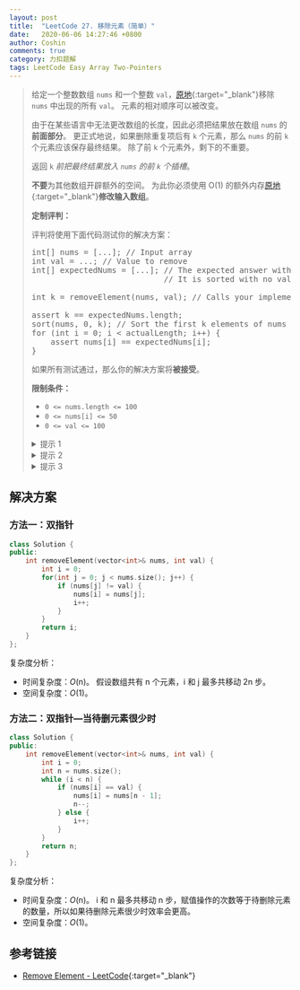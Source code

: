```yaml
---
layout: post
title:  "LeetCode 27. 移除元素（简单）"
date:   2020-06-06 14:27:46 +0800
author: Coshin
comments: true
category: 力扣题解
tags: LeetCode Easy Array Two-Pointers
---
```

> 给定一个整数数组 `nums` 和一个整数 `val`，[原地](https://en.wikipedia.org/wiki/In-place_algorithm){:target="_blank"}移除 `nums` 中出现的所有 `val`。
> 元素的相对顺序可以被改变。
> 
> 由于在某些语言中无法更改数组的长度，因此必须把结果放在数组 `nums` 的**前面部分**。
> 更正式地说，如果删除重复项后有 `k` 个元素，那么 `nums` 的前 `k` 个元素应该保存最终结果。
> 除了前 `k` 个元素外，剩下的不重要。
> 
> 返回 `k` *前把最终结果放入 `nums` 的前 `k` 个插槽*。
> 
> **不要**为其他数组开辟额外的空间。
> 为此你必须使用 O(1) 的额外内存[原地](https://en.wikipedia.org/wiki/In-place_algorithm){:target="_blank"}**修改输入数组**。
> 
> **定制评判：**
> 
> 评判将使用下面代码测试你的解决方案：
> 
> <pre>
> int[] nums = [...]; // Input array
> int val = ...; // Value to remove
> int[] expectedNums = [...]; // The expected answer with correct length.
>                             // It is sorted with no values equaling val.
> 
> int k = removeElement(nums, val); // Calls your implementation
> 
> assert k == expectedNums.length;
> sort(nums, 0, k); // Sort the first k elements of nums
> for (int i = 0; i < actualLength; i++) {
>     assert nums[i] == expectedNums[i];
> }
> </pre>
> 
> 如果所有测试通过，那么你的解决方案将**被接受**。
> 
> **限制条件：**
> 
> * `0 <= nums.length <= 100`
> * `0 <= nums[i] <= 50`
> * `0 <= val <= 100`
> 
> <details>
> <summary>提示 1</summary>
> 问题陈述清楚地要求我们在适当的位置修改数组，它还说超出数组的新长度的元素可以是任何东西。
> 给定一个元素，我们需要从数组中删除它的所有匹配项。
> 从技术上讲，我们不需要<b>移除</b>每个元素，对吗？
> </details>
> 
> <details>
> <summary>提示 2</summary>
> 我们可以把该元素的所有存在移动到数组的末尾。
> 使用两个指针！<br>
> <img src="https://assets.leetcode.com/uploads/2019/10/20/hint_remove_element.png" width="500">
> </details>
> 
> <details>
> <summary>提示 3</summary>
> 然而另一个思考方向是考虑那些被移除的元素，因为它们不存在。
> 在一次过程中，如果我们继续在适当的位置复制可见元素，这也应该能为我们解决该问题。
> </details>

## 解决方案

### 方法一：双指针

```cpp
class Solution {
public:
    int removeElement(vector<int>& nums, int val) {
        int i = 0;
        for(int j = 0; j < nums.size(); j++) {
            if (nums[j] != val) {
                nums[i] = nums[j];
                i++;
            }
        }
        return i;
    }
};
```

复杂度分析：
* 时间复杂度：*O*(n)。
  假设数组共有 n 个元素，i 和 j 最多共移动 2n 步。
* 空间复杂度：*O*(1)。

### 方法二：双指针—当待删元素很少时

```cpp
class Solution {
public:
    int removeElement(vector<int>& nums, int val) {
        int i = 0;
        int n = nums.size();
        while (i < n) {
            if (nums[i] == val) {
                nums[i] = nums[n - 1];
                n--;
            } else {
                i++;
            }
        }
        return n;
    }
};
```

复杂度分析：
* 时间复杂度：*O*(n)。
  i 和 n 最多共移动 n 步，赋值操作的次数等于待删除元素的数量，所以如果待删除元素很少时效率会更高。
* 空间复杂度：*O*(1)。

## 参考链接

* [Remove Element - LeetCode](https://leetcode.com/problems/remove-element/){:target="_blank"}
